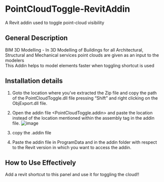 # PointCloudToggle-RevitAddin
A Revit addin used to toggle point-cloud visibility  


## General Description

BIM 3D Modelling - 
In 3D Modelling of Buildings for all Architectural, Structural and Mechanical services point clouds are given as an input to the modelers\
This Addin helps to model elements faster when toggling shortcut is used

## Installation details

1.	Goto the location where you’ve extracted the Zip file and copy the path of the PointCloudToggle.dll file pressing “Shift” and right clicking on the ObjExport.dll file.  
2.	Open the addin file <PointCloudToggle.addin> and paste the location instead of the location mentioned within the assembly tag in the addin file.
![image](https://user-images.githubusercontent.com/96645509/194313058-a429f946-536d-440b-acb7-6861c9b7924e.png)

3.	copy the .addin file 

4.	Paste the addin file in ProgramData and in the addin folder with respect to the Revit version in which you want to access the addin.
 
## How to Use Effectively
Add a revit shortcut to this panel and use it for toggling the cloud!!
